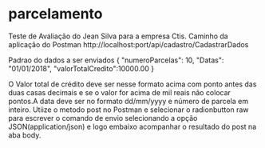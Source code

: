 # parcelamento
Teste de Avaliação do Jean Silva para a empresa Ctis.
Caminho da aplicação do Postman
http://localhost:port/api/cadastro/CadastrarDados

Padrao do dados a ser enviados
{
"numeroParcelas": 10,
"Datas": "01/01/2018",
"valorTotalCredito":10000.00
}

O Valor total de crédito deve ser nesse formato acima com ponto antes das duas casas decimais e se o valor for acima de mil reais 
não colocar pontos.A data deve ser no formato dd/mm/yyyy e número de parcela em inteiro.
Utiize o metodo post no Postman e selecionar o radionbutton raw para escrever o comando de envio selecionando a opção JSON(application/json) e logo embaixo acompanhar o resultado do post na aba body.
